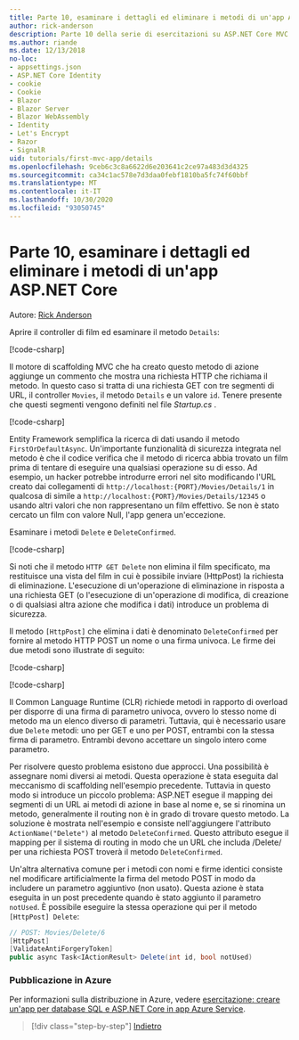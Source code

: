 ```yaml
---
title: Parte 10, esaminare i dettagli ed eliminare i metodi di un'app ASP.NET Core
author: rick-anderson
description: Parte 10 della serie di esercitazioni su ASP.NET Core MVC.
ms.author: riande
ms.date: 12/13/2018
no-loc:
- appsettings.json
- ASP.NET Core Identity
- cookie
- Cookie
- Blazor
- Blazor Server
- Blazor WebAssembly
- Identity
- Let's Encrypt
- Razor
- SignalR
uid: tutorials/first-mvc-app/details
ms.openlocfilehash: 9ceb6c3c8a6622d6e203641c2ce97a483d3d4325
ms.sourcegitcommit: ca34c1ac578e7d3daa0febf1810ba5fc74f60bbf
ms.translationtype: MT
ms.contentlocale: it-IT
ms.lasthandoff: 10/30/2020
ms.locfileid: "93050745"
---
```

# <a name="part-10-examine-the-details-and-delete-methods-of-an-aspnet-core-app"></a>Parte 10, esaminare i dettagli ed eliminare i metodi di un'app ASP.NET Core

Autore: [Rick Anderson](https://twitter.com/RickAndMSFT)

Aprire il controller di film ed esaminare il metodo `Details`:

[!code-csharp[](start-mvc/sample/MvcMovie22/Controllers/MoviesController.cs?name=snippet_details)]

Il motore di scaffolding MVC che ha creato questo metodo di azione aggiunge un commento che mostra una richiesta HTTP che richiama il metodo. In questo caso si tratta di una richiesta GET con tre segmenti di URL, il controller `Movies`, il metodo `Details` e un valore `id`. Tenere presente che questi segmenti vengono definiti nel file *Startup.cs* .

[!code-csharp[](start-mvc/sample/MvcMovie3/Startup.cs?highlight=5&name=snippet_1)]

Entity Framework semplifica la ricerca di dati usando il metodo `FirstOrDefaultAsync`. Un'importante funzionalità di sicurezza integrata nel metodo è che il codice verifica che il metodo di ricerca abbia trovato un film prima di tentare di eseguire una qualsiasi operazione su di esso. Ad esempio, un hacker potrebbe introdurre errori nel sito modificando l'URL creato dai collegamenti di `http://localhost:{PORT}/Movies/Details/1` in qualcosa di simile a `http://localhost:{PORT}/Movies/Details/12345` o usando altri valori che non rappresentano un film effettivo. Se non è stato cercato un film con valore Null, l'app genera un'eccezione.

Esaminare i metodi `Delete` e `DeleteConfirmed`.

[!code-csharp[](start-mvc/sample/MvcMovie22/Controllers/MoviesController.cs?name=snippet_delete)]

Si noti che il metodo `HTTP GET Delete` non elimina il film specificato, ma restituisce una vista del film in cui è possibile inviare (HttpPost) la richiesta di eliminazione. L'esecuzione di un'operazione di eliminazione in risposta a una richiesta GET (o l'esecuzione di un'operazione di modifica, di creazione o di qualsiasi altra azione che modifica i dati) introduce un problema di sicurezza.

Il metodo `[HttpPost]` che elimina i dati è denominato `DeleteConfirmed` per fornire al metodo HTTP POST un nome o una firma univoca. Le firme dei due metodi sono illustrate di seguito:

[!code-csharp[](start-mvc/sample/MvcMovie/Controllers/MoviesController.cs?name=snippet_delete2)]

[!code-csharp[](start-mvc/sample/MvcMovie/Controllers/MoviesController.cs?name=snippet_delete3)]

Il Common Language Runtime (CLR) richiede metodi in rapporto di overload per disporre di una firma di parametro univoca, ovvero lo stesso nome di metodo ma un elenco diverso di parametri. Tuttavia, qui è necessario usare due `Delete` metodi: uno per GET e uno per POST, entrambi con la stessa firma di parametro. Entrambi devono accettare un singolo intero come parametro.

Per risolvere questo problema esistono due approcci. Una possibilità è assegnare nomi diversi ai metodi. Questa operazione è stata eseguita dal meccanismo di scaffolding nell'esempio precedente. Tuttavia in questo modo si introduce un piccolo problema: ASP.NET esegue il mapping dei segmenti di un URL ai metodi di azione in base al nome e, se si rinomina un metodo, generalmente il routing non è in grado di trovare questo metodo. La soluzione è mostrata nell'esempio e consiste nell'aggiungere l'attributo `ActionName("Delete")` al metodo `DeleteConfirmed`. Questo attributo esegue il mapping per il sistema di routing in modo che un URL che includa /Delete/ per una richiesta POST troverà il metodo `DeleteConfirmed`.

Un'altra alternativa comune per i metodi con nomi e firme identici consiste nel modificare artificialmente la firma del metodo POST in modo da includere un parametro aggiuntivo (non usato). Questa azione è stata eseguita in un post precedente quando è stato aggiunto il parametro `notUsed`. È possibile eseguire la stessa operazione qui per il metodo `[HttpPost] Delete`:

```csharp
// POST: Movies/Delete/6
[HttpPost]
[ValidateAntiForgeryToken]
public async Task<IActionResult> Delete(int id, bool notUsed)
```

### <a name="publish-to-azure"></a>Pubblicazione in Azure

Per informazioni sulla distribuzione in Azure, vedere [esercitazione: creare un'app per database SQL e ASP.NET Core in app Azure Service](/azure/app-service/tutorial-dotnetcore-sqldb-app).

> [!div class="step-by-step"]
> [Indietro](validation.md)

